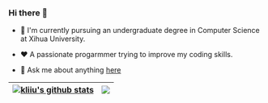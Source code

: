 ### Hi there 👋
- 🏫 I'm currently pursuing an undergraduate degree in Computer Science at Xihua University.

- ❤️ A passionate progarmmer trying to improve my coding skills.

- 💬 Ask me about anything [here](https://github.com/kliiu/kliiu/issues)


<!--![kliiu's GitHub stats](https://github-readme-stats.vercel.app/api?username=kliiu&show_icons=true&theme=shades-of-purple&include_all_commits&hide_border=true)

[![Top Langs](https://github-readme-stats.vercel.app/api/top-langs/?username=kliiu&theme=shades-of-purple&hide=scss&layout=compact&hide_border=true)](https://github.com/anuraghazra/github-readme-stats)
-->

| <a href="https://github.com/anuraghazra/github-readme-stats"><img align="center" src="https://github-readme-stats.vercel.app/api?username=kliiu&show_icons=true&theme=buefy&include_all_commits&hide_border=true&hide=html" alt="kliiu's github stats" /></a> | <a href="https://github.com/anuraghazra/github-readme-stats"><img align="center" src="https://github-readme-stats.vercel.app/api/top-langs/?username=kliiu&theme=buefy&hide=scss&layout=compact&hide_border=true" /></a> |
| ------------- | ------------- |

